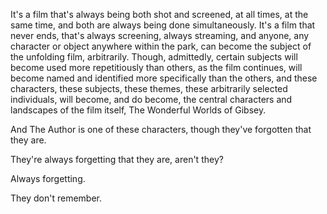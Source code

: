 It's a film that's always being both shot and screened, at all times, at the same time, and both are always being done simultaneously. It's a film that never ends, that's always screening, always streaming, and anyone, any character or object anywhere within the park, can become the subject of the unfolding film, arbitrarily. Though, admittedly, certain subjects will become used more repetitiously than others, as the film continues, will become named and identified more specifically than the others, and these characters, these subjects, these themes, these arbitrarily selected individuals, will become, and do become, the central characters and landscapes of the film itself, The Wonderful Worlds of Gibsey.

And The Author is one of these characters, though they've forgotten that they are.

They're always forgetting that they are, aren't they?

Always forgetting.

They don't remember.